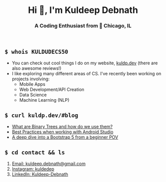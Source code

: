 <h1 align="center">Hi 👋, I'm Kuldeep Debnath</h1>
<h3 align="center">A Coding Enthusiast from 📍 Chicago, IL</h3>
<br>

## `$ whois KULDUDECS50`
- You can check out cool things I do on my website, [kuldp.dev](https://kulp.dev) (there are also awesome reviews!)
- I like exploring many different areas of CS. I've recently been working on projects involving:
    - Mobile Apps
    - Web Development/API Creation
    - Data Science
    - Machine Learning (NLP)

## `$ curl kuldp.dev/#blog`
<!-- BLOG-POST-LIST:START -->
- [What are Binary Trees and how do we use them?](https://kuldp.dev/#blog)
- [Best Practices when working with Android Studio](https://kuldp.dev/#blog)
- [A deep dive into a Bootstrap 5 from a beginner POV](https://kuldp.dev/#blog)
<!-- BLOG-POST-LIST:END -->

## `$ cd contact && ls`
1. [Email: kuldeep.debnath@gmail.com](kuldeep.debnath@gmail.com)
2. [Instagram: kuldedep](https://www.instagram.com/kuldedep)
3. [LinkedIn: Kuldeep-Debnath](https://www.linkedin.com/in/kuldeep-debnath/)
